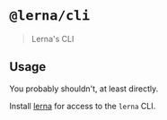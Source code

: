 # `@lerna/cli`

> Lerna's CLI

## Usage

You probably shouldn't, at least directly.

Install [lerna](https://www.npmjs.com/package/lerna) for access to the `lerna` CLI.
